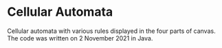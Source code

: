 # Cellular Automata
Cellular automata with various rules displayed in the four parts of canvas. The code was written on 2 November 2021 in Java.
